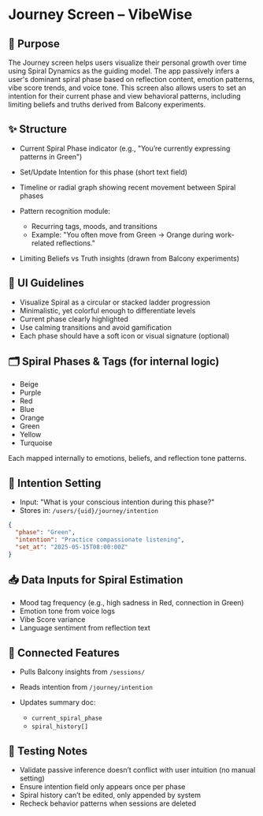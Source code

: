 # Journey Screen – VibeWise

## 🧭 Purpose

The Journey screen helps users visualize their personal growth over time using Spiral Dynamics as the guiding model. The app passively infers a user's dominant spiral phase based on reflection content, emotion patterns, vibe score trends, and voice tone. This screen also allows users to set an intention for their current phase and view behavioral patterns, including limiting beliefs and truths derived from Balcony experiments.

## ✨ Structure

* Current Spiral Phase indicator (e.g., "You’re currently expressing patterns in Green")
* Set/Update Intention for this phase (short text field)
* Timeline or radial graph showing recent movement between Spiral phases
* Pattern recognition module:

  * Recurring tags, moods, and transitions
  * Example: "You often move from Green → Orange during work-related reflections."
* Limiting Beliefs vs Truth insights (drawn from Balcony experiments)

## 🎨 UI Guidelines

* Visualize Spiral as a circular or stacked ladder progression
* Minimalistic, yet colorful enough to differentiate levels
* Current phase clearly highlighted
* Use calming transitions and avoid gamification
* Each phase should have a soft icon or visual signature (optional)

## 🗂 Spiral Phases & Tags (for internal logic)

* Beige
* Purple
* Red
* Blue
* Orange
* Green
* Yellow
* Turquoise

Each mapped internally to emotions, beliefs, and reflection tone patterns.

## 📝 Intention Setting

* Input: "What is your conscious intention during this phase?"
* Stores in: `/users/{uid}/journey/intention`

```json
{
  "phase": "Green",
  "intention": "Practice compassionate listening",
  "set_at": "2025-05-15T08:00:00Z"
}
```

## 📥 Data Inputs for Spiral Estimation

* Mood tag frequency (e.g., high sadness in Red, connection in Green)
* Emotion tone from voice logs
* Vibe Score variance
* Language sentiment from reflection text

## 🔁 Connected Features

* Pulls Balcony insights from `/sessions/`
* Reads intention from `/journey/intention`
* Updates summary doc:

  * `current_spiral_phase`
  * `spiral_history[]`

## 🧪 Testing Notes

* Validate passive inference doesn’t conflict with user intuition (no manual setting)
* Ensure intention field only appears once per phase
* Spiral history can’t be edited, only appended by system
* Recheck behavior patterns when sessions are deleted
